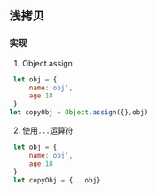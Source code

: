 ## 浅拷贝
### 实现
1. Object.assign
```js
 let obj = {
	 name:'obj',
	 age:18
 }
let copyObj = Object.assign({},obj)
```
2. 使用`...`运算符
```js
 let obj = {
	 name:'obj',
	 age:18
 }
 let copyObj = {...obj}
```
